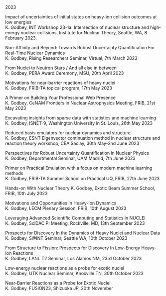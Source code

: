 2023

Impact of uncertainties of initial states on heavy-ion collision outcomes at low energies  
K. Godbey, INT Workshop 23-1a: Intersection of nuclear structure and high‐energy nuclear collisions, Institute for Nuclear Theory, Seattle, WA, 8 February 2023.

Non-Affinity and Beyond: Towards Robust Uncertainty Quantification For Real-Time Nuclear Dynamics  
K. Godbey, Rising Researchers Seminar, Virtual, 7th March 2023

From Nuclei to Neutron Stars / And all else in between  
K. Godbey, PERA Award Ceremony, MSU, 20th April 2023

Motivations for near-barrier reactions of heavy nuclei  
K. Godbey, FRIB-TA topical program, 17th May 2023

A Primer on Building Your Professional Web Presence  
K. Godbey, CeNAM Frontiers in Nuclear Astrophysics Meeting, FRIB, 21st May 2023

Excavating insights from sparse data with statistics and machine learning  
K. Godbey, ISNET-9, Washington University in St. Louis, 26th May 2023

Reduced basis emulators for nuclear dynamics and structure  
K. Godbey, ESNT Eigenvector continuation method in nuclear structure and reaction theory workshop, CEA Saclay, 30th May-2nd June 2023

Perspectives for Robust Uncertainty Quantification in Nuclear Physics  
K. Godbey, Departmental Seminar, UAM Madrid, 7th June 2023

Primer on Practical Emulation with a focus on modern machine learning methods  
K. Godbey, FRIB-TA Summer School on Practical UQ, FRIB, 27th June 2023

Hands-on With Nuclear Theory
K. Godbey, Exotic Beam Summer School, FRIB, 10th July 2023

Motivations and Opportunities In Heavy-Ion Dynamics  
K. Godbey, LECM Plenary Session, FRIB, 10th August 2023

Leveraging Advanced Scientific Computing and Statistics in NUCLEI  
K. Godbey, SciDAC PI Meeting, Rockville, MD, 13th September 2023

Prospects for Discovery In the Dynamics of Heavy Nuclei and Nuclear Data  
K. Godbey, S@INT Seminar, Seattle WA, 10th October 2023

From Structure to Fission: Prospects for Discovery In Low-Energy Heavy-Ion Reactions  
K. Godbey, LANL T2 Seminar, Los Alamos NM, 23rd October 2023

Low-energy nuclear reactions as a probe for exotic nuclei  
K. Godbey, UTK Nuclear Seminar, Knoxville TN, 30th October 2023

Near-Barrier Reactions as a Probe for Exotic Nuclei  
K. Godbey, FUSION23, Shizuoka JP, 20th November
